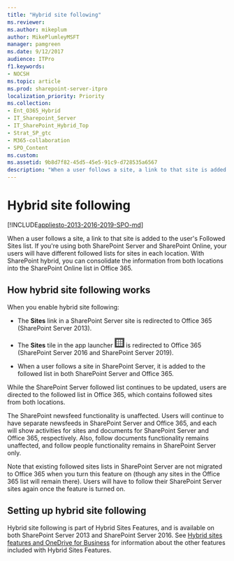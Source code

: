 ```yaml
---
title: "Hybrid site following"
ms.reviewer: 
ms.author: mikeplum
author: MikePlumleyMSFT
manager: pamgreen
ms.date: 9/12/2017
audience: ITPro
f1.keywords:
- NOCSH
ms.topic: article
ms.prod: sharepoint-server-itpro
localization_priority: Priority
ms.collection:
- Ent_O365_Hybrid
- IT_Sharepoint_Server
- IT_SharePoint_Hybrid_Top
- Strat_SP_gtc
- M365-collaboration
- SPO_Content
ms.custom: 
ms.assetid: 9b8d7f82-45d5-45e5-91c9-d728535a6567
description: "When a user follows a site, a link to that site is added to the user's Followed Sites list. If you're using both SharePoint Server and SharePoint Online, your users will have different followed lists for sites in each location. With SharePoint hybrid, you can consolidate the information from both locations into the SharePoint Online list in Office 365."
---
```


# Hybrid site following

[!INCLUDE[appliesto-2013-2016-2019-SPO-md](../includes/appliesto-2013-2016-2019-SPO-md.md)]

When a user follows a site, a link to that site is added to the user's Followed Sites list. If you're using both SharePoint Server and SharePoint Online, your users will have different followed lists for sites in each location. With SharePoint hybrid, you can consolidate the information from both locations into the SharePoint Online list in Office 365.
  
## How hybrid site following works

When you enable hybrid site following:
  
- The **Sites** link in a SharePoint Server site is redirected to Office 365 (SharePoint Server 2013). 
    
- The **Sites** tile in the app launcher ![Office 365 app launcher icon](../media/0aaa6945-f9a4-4b13-bf5f-d5c5dbe978fb.png) is redirected to Office 365 (SharePoint Server 2016 and SharePoint Server 2019). 
    
- When a user follows a site in SharePoint Server, it is added to the followed list in both SharePoint Server and Office 365.
    
While the SharePoint Server followed list continues to be updated, users are directed to the followed list in Office 365, which contains followed sites from both locations.
  
The SharePoint newsfeed functionality is unaffected. Users will continue to have separate newsfeeds in SharePoint Server and Office 365, and each will show activities for sites and documents for SharePoint Server and Office 365, respectively. Also, follow documents functionality remains unaffected, and follow people functionality remains in SharePoint Server only.
  
Note that existing followed sites lists in SharePoint Server are not migrated to Office 365 when you turn this feature on (though any sites in the Office 365 list will remain there). Users will have to follow their SharePoint Server sites again once the feature is turned on.
  
## Setting up hybrid site following

Hybrid site following is part of Hybrid Sites Features, and is available on both SharePoint Server 2013 and SharePoint Server 2016. See [Hybrid sites features and OneDrive for Business](sharepoint-hybrid-sites-and-search.md#SitesFeatures) for information about the other features included with Hybrid Sites Features. 
  

